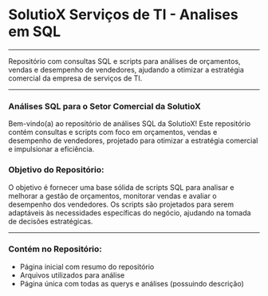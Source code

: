 # SolutioX Serviços de TI - Analises em SQL 
***
Repositório com consultas SQL e scripts para análises de orçamentos, vendas e desempenho de vendedores, ajudando a otimizar a estratégia comercial da empresa de serviços de TI.
***
### Análises SQL para o Setor Comercial da SolutioX

Bem-vindo(a) ao repositório de análises SQL da SolutioX! Este repositório contém consultas e scripts com foco em orçamentos, vendas e desempenho de vendedores, projetado para otimizar a estratégia comercial e impulsionar a eficiência.

### Objetivo do Repositório:

O objetivo é fornecer uma base sólida de scripts SQL para analisar e melhorar a gestão de orçamentos, monitorar vendas e avaliar o desempenho dos vendedores. Os scripts são projetados para serem adaptáveis às necessidades específicas do negócio, ajudando na tomada de decisões estratégicas.
***
### Contém no Repositório:

- Página inicial com resumo do repositório
- Arquivos utilizados para análise
- Página única com todas as querys e análises (possuindo descrição)
